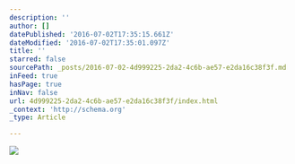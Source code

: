 ```yaml
---
description: ''
author: []
datePublished: '2016-07-02T17:35:15.661Z'
dateModified: '2016-07-02T17:35:01.097Z'
title: ''
starred: false
sourcePath: _posts/2016-07-02-4d999225-2da2-4c6b-ae57-e2da16c38f3f.md
inFeed: true
hasPage: true
inNav: false
url: 4d999225-2da2-4c6b-ae57-e2da16c38f3f/index.html
_context: 'http://schema.org'
_type: Article

---
```

![](https://the-grid-user-content.s3-us-west-2.amazonaws.com/d2aa312f-4b1d-4c6a-9e9e-a669b6a9a4cd.jpg)